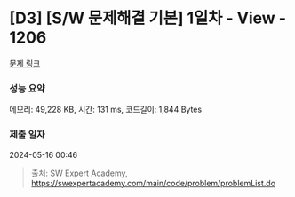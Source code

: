 # [D3] [S/W 문제해결 기본] 1일차 - View - 1206 

[문제 링크](https://swexpertacademy.com/main/code/problem/problemDetail.do?contestProbId=AV134DPqAA8CFAYh) 

### 성능 요약

메모리: 49,228 KB, 시간: 131 ms, 코드길이: 1,844 Bytes

### 제출 일자

2024-05-16 00:46



> 출처: SW Expert Academy, https://swexpertacademy.com/main/code/problem/problemList.do